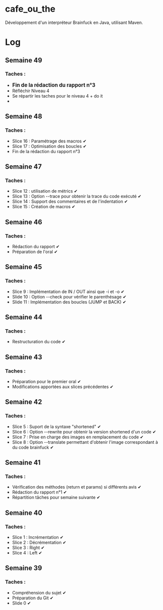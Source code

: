 # cafe_ou_the
Développement d'un interpréteur Brainfuck en Java, utilisant Maven.

<h1>Log</h1>

<h2>Semaine 49</h2>
<h3>Taches : </h3>
<ul>
<li> <b><big>Fin de la rédaction du rapport n°3 </big></b></li>
<li> Réfléchir Niveau 4</li>
<li> Se répartir les taches pour le niveau 4 + do it</li>
<li>  </li>
</ul>
<h2>Semaine 48</h2>
<h3>Taches :</h3>
<ul>
<li> Slice 16 : Paramétrage des macros &#x2714</li>
<li> Slice 17 : Optimisation des boucles &#x2714</li>
<li> Fin de la rédaction du rapport n°3 </li>
</ul>
<h2>Semaine 47</h2>
<h3>Taches :</h3>
<ul>
<li> Slice 12 : utilisation de métrics &#x2714</li>
<li> Slice 13 : Option --trace pour obtenir la trace du code exécuté &#x2714</li>
<li> Slice 14 : Support des commentaires et de l'indentation &#x2714</li>
<li> Slice 15 : Création de macros &#x2714</li>
</ul>

<h2>Semaine 46</h2>
<h3>Taches :</h3>
<ul>
<li> Rédaction du rapport &#x2714 </li>
<li> Préparation de l'oral &#x2714</li>
</ul>

<h2>Semaine 45</h2>
<h3>Taches :</h3>
<ul>
<li> Slice 9 : Implémentation de IN / OUT ainsi que -i et -o &#x2714</li>
<li> Slide 10 : Option --check pour vérifier le parenthésage &#x2714</li>
<li> Slide 11 : Implémentation des boucles (JUMP et BACK) &#x2714</li>
</ul>

<h2>Semaine 44</h2>
<h3>Taches :</h3>
<ul>
<li>Restructuration du code &#x2714</li>
</ul>

<h2>Semaine 43</h2>
<h3>Taches :</h3>
<ul>
<li>Préparation pour le premier oral &#x2714</li>
<li>Modifications apportées aux slices précédentes &#x2714</li>
</ul>

<h2>Semaine 42</h2>
<h3>Taches :</h3>
<ul>
<li>Slice 5 : Suport de la syntaxe "shortened" &#x2714</li>
<li>Slice 6 : Option --rewrite pour obtenir la version shortened d'un code &#x2714</li>
<li>Slice 7 : Prise en charge des images en remplacement du code &#x2714</li>
<li>Slice 8 : Option --translate permettant d'obtenir l'image correspondant à du code brainfuck &#x2714</li>
</ul>

<h2>Semaine 41</h2>
<h3>Taches :</h3>
<ul>
<li>Vérification des méthodes (return et params) si différents avis &#x2714</li>
<li>Rédaction du rapport n°1 &#x2714</li>
<li>Répartition tâches pour semaine suivante &#x2714</li>
</ul>

<h2>Semaine 40</h2>
<h3>Taches :</h3>
<ul>
<li>Slice 1 : Incrémentation &#x2714</li>
<li>Slice 2 : Décrémentation &#x2714</li>
<li>Slice 3 : Right &#x2714</li>
<li>Slice 4 : Left &#x2714</li>
</ul>

<h2>Semaine 39</h2>
<h3>Taches :</h3>
<ul>
<li> Compréhension du sujet &#x2714 </li>
<li> Préparation du Git &#x2714</li>
<li> Slide 0 &#x2714</li>
</ul>
